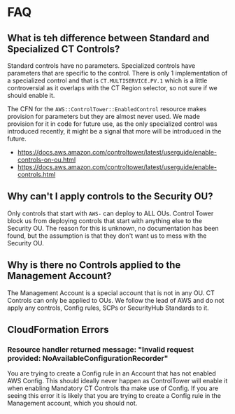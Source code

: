 # FAQ

## What is teh difference between Standard and Specialized CT Controls?
 
Standard controls have no parameters. Specialized controls have parameters that are specific to the control. There is 
only 1 implementation of a specialized control and that is `CT.MULTISERVICE.PV.1` which is a little controversial as it
overlaps with the CT Region selector, so not sure if we should enable it. 

The CFN for the `AWS::ControlTower::EnabledControl` resource makes provision for parameters but they are almost never 
used. We made provision for it in code for future use, as the only specialized control was introduced recently, it 
might be a signal that more will be introduced in the future.

- https://docs.aws.amazon.com/controltower/latest/userguide/enable-controls-on-ou.html
- https://docs.aws.amazon.com/controltower/latest/userguide/enable-controls.html

## Why can't I apply controls to the Security OU? 

Only controls that start with `AWS-` can deploy to ALL OUs. Control Tower block us from deploying controls that start 
with anything else to the Security OU. The reason for this is unknown, no documentation has been found, but the 
assumption is that they don't want us to mess with the Security OU.

## Why is there no Controls applied to the Management Account? 

The Management Account is a special account that is not in any OU. CT Controls can only be applied to OUs. We follow
the lead of AWS and do not apply any controls, Config rules, SCPs or SecurityHub Standards to it.

## CloudFormation Errors

### Resource handler returned message: "Invalid request provided: NoAvailableConfigurationRecorder"

You are trying to create a Config rule in an Account that has not enabled AWS Config. This should ideally never happen
as ControlTower will enable it when enabling Mandatory CT Controls tha make use of Config. If you are seeing this error
it is likely that you are trying to create a Config rule in the Management account, which you should not.

